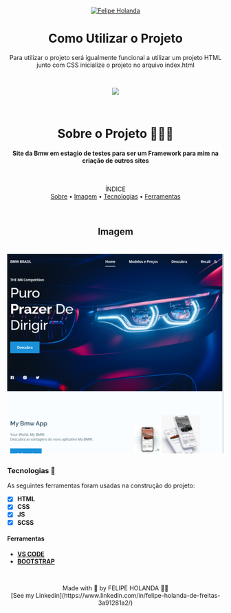 <p align="center">
   <a href="https://www.linkedin.com/in/felipe-holanda-de-freitas-3a91281a2/">
      <img alt="Felipe Holanda" src="https://img.shields.io/badge/-Felipe Holanda-blue?style=flat&logo=Linkedin&logoColor=bluee" />
   </a>
</p>

<h1 align="center">Como Utilizar o Projeto</h1>

<p align="center">Para utilizar o projeto será igualmente funcional a utilizar um projeto HTML junto com CSS inicialize o projeto no arquivo index.html</p>

<br>

<p align="center">
<img src="http://img.shields.io/static/v1?label=STATUS&message=%20FINALIZADO&color=green&style=for-the-badge"/>
</p>

<br>

<h1 align="center">Sobre o Projeto 👨🏻‍💻</h1>

<h4 align="center">Site da Bmw em estagio de testes para ser um Framework para mim na criação de outros sites</h4>

<br>

<p align="center">ÍNDICE<br>
<a href="#Sobre o Projeto">Sobre</a> •
<a href="#Imagem">Imagem</a> •
<a href="#Tecnologias">Tecnologias</a> •
<a href="#Ferramentas">Ferramentas</a></p>

<br>

<h2 align="center">Imagem</h2>

<h1 align="center">
   <img alt="Readme" title="Readme" src="BMW-SITE.png" />
</h1>

  ### Tecnologias 🚀

  As seguintes ferramentas foram usadas na construção do projeto:

  - [x] **HTML**
  - [x] **CSS**
  - [x] **JS**
  - [x] **SCSS**

  #### Ferramentas

  - [**VS CODE**](https://code.visualstudio.com/)
  - [**BOOTSTRAP**](https://getbootstrap.com/)

<br>

  <p align="center">Made with 💜 by FELIPE HOLANDA 👋🏻 <br>[See my Linkedin](https://www.linkedin.com/in/felipe-holanda-de-freitas-3a91281a2/)</p
  
  
